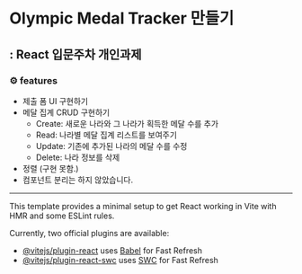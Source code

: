 # Olympic Medal Tracker 만들기 
## : React 입문주차 개인과제
### ⚙ features
- 제출 폼 UI 구현하기
- 메달 집계 CRUD 구현하기
    - Create: 새로운 나라와 그 나라가 획득한 메달 수를 추가
    - Read: 나라별 메달 집계 리스트를 보여주기
    - Update: 기존에 추가된 나라의 메달 수를 수정
    - Delete: 나라 정보를 삭제
- 정렬 (구현 못함.)
- 컴포넌트 분리는 하지 않았습니다.

-----

This template provides a minimal setup to get React working in Vite with HMR and some ESLint rules.

Currently, two official plugins are available:

- [@vitejs/plugin-react](https://github.com/vitejs/vite-plugin-react/blob/main/packages/plugin-react/README.md) uses [Babel](https://babeljs.io/) for Fast Refresh
- [@vitejs/plugin-react-swc](https://github.com/vitejs/vite-plugin-react-swc) uses [SWC](https://swc.rs/) for Fast Refresh